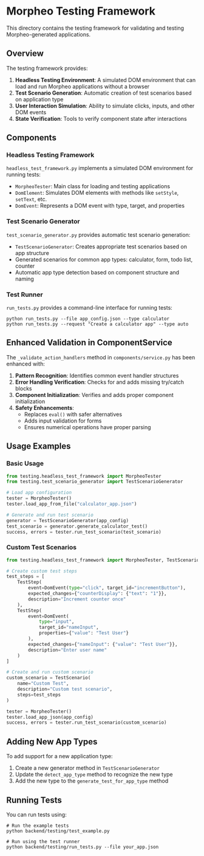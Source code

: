 # Morpheo Testing Framework

This directory contains the testing framework for validating and testing Morpheo-generated applications.

## Overview

The testing framework provides:

1. **Headless Testing Environment**: A simulated DOM environment that can load and run Morpheo applications without a browser
2. **Test Scenario Generation**: Automatic creation of test scenarios based on application type
3. **User Interaction Simulation**: Ability to simulate clicks, inputs, and other DOM events
4. **State Verification**: Tools to verify component state after interactions

## Components

### Headless Testing Framework

`headless_test_framework.py` implements a simulated DOM environment for running tests:

- `MorpheoTester`: Main class for loading and testing applications
- `DomElement`: Simulates DOM elements with methods like `setStyle`, `setText`, etc.
- `DomEvent`: Represents a DOM event with type, target, and properties

### Test Scenario Generator

`test_scenario_generator.py` provides automatic test scenario generation:

- `TestScenarioGenerator`: Creates appropriate test scenarios based on app structure
- Generated scenarios for common app types: calculator, form, todo list, counter
- Automatic app type detection based on component structure and naming

### Test Runner

`run_tests.py` provides a command-line interface for running tests:

```
python run_tests.py --file app_config.json --type calculator
python run_tests.py --request "Create a calculator app" --type auto
```

## Enhanced Validation in ComponentService

The `_validate_action_handlers` method in `components/service.py` has been enhanced with:

1. **Pattern Recognition**: Identifies common event handler structures
2. **Error Handling Verification**: Checks for and adds missing try/catch blocks
3. **Component Initialization**: Verifies and adds proper component initialization
4. **Safety Enhancements**:
   - Replaces `eval()` with safer alternatives
   - Adds input validation for forms
   - Ensures numerical operations have proper parsing

## Usage Examples

### Basic Usage

```python
from testing.headless_test_framework import MorpheoTester
from testing.test_scenario_generator import TestScenarioGenerator

# Load app configuration
tester = MorpheoTester()
tester.load_app_from_file("calculator_app.json")

# Generate and run test scenario
generator = TestScenarioGenerator(app_config)
test_scenario = generator.generate_calculator_test()
success, errors = tester.run_test_scenario(test_scenario)
```

### Custom Test Scenarios

```python
from testing.headless_test_framework import MorpheoTester, TestScenario, TestStep, DomEvent

# Create custom test steps
test_steps = [
    TestStep(
        event=DomEvent(type="click", target_id="incrementButton"),
        expected_changes={"counterDisplay": {"text": "1"}},
        description="Increment counter once"
    ),
    TestStep(
        event=DomEvent(
            type="input",
            target_id="nameInput",
            properties={"value": "Test User"}
        ),
        expected_changes={"nameInput": {"value": "Test User"}},
        description="Enter user name"
    )
]

# Create and run custom scenario
custom_scenario = TestScenario(
    name="Custom Test",
    description="Custom test scenario",
    steps=test_steps
)

tester = MorpheoTester()
tester.load_app_json(app_config)
success, errors = tester.run_test_scenario(custom_scenario)
```

## Adding New App Types

To add support for a new application type:

1. Create a new generator method in `TestScenarioGenerator`
2. Update the `detect_app_type` method to recognize the new type
3. Add the new type to the `generate_test_for_app_type` method

## Running Tests

You can run tests using:

```
# Run the example tests
python backend/testing/test_example.py

# Run using the test runner
python backend/testing/run_tests.py --file your_app.json
``` 